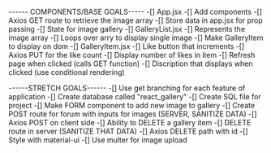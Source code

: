 ------ COMPONENTS/BASE GOALS-----
    -[] App.jsx
        -[] Add components
        -[] Axios GET route to retrieve the image array
            -[] Store data in app.jsx for prop passing
            -[] State for image gallery
    -[] GalleryList.jsx
        -[] Represents the image array
        -[] Loops over arry to display single image
        -[] Make GalleryItem to display on dom
    -[] GalleryItem.jsx
     -[] Like button that increments
        -[] Axios PUT for the like count
        -[] Display number of likes in item
        -[] Refresh page when clicked (calls GET function)
     -[] Discription that displays when clicked (use conditional rendering)

------STRETCH GOALS------
    -[] Use get branching for each feature of application
    -[] Create database called "react_gallery"
        -[] Create SQL file for project
    -[] Make FORM component to add new image to gallery
        -[] Create POST route for forum with inputs for images (SERVER, SANITIZE DATA)
        -[] Axios POST on client side
    -[] Ability to DELETE a gallery item
        -[] DELETE route in server (SANITIZE THAT DATA)
        -[] Axios DELETE path with id
    -[] Style with material-ui
    -[] Use multer for image upload
